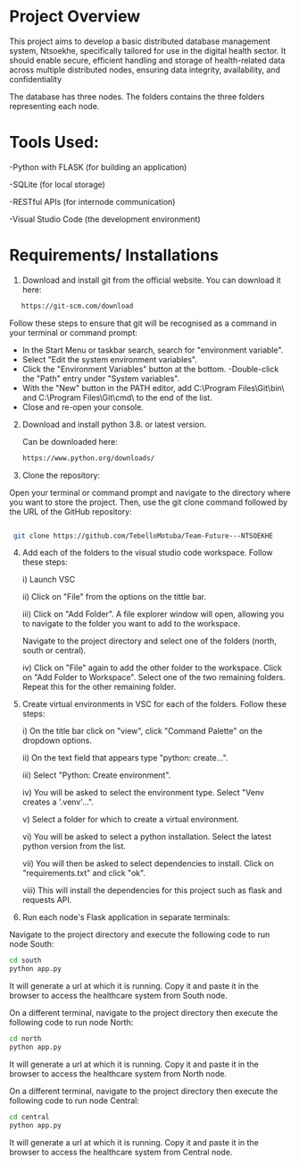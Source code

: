 # Project Overview
This project aims to develop a basic distributed database management system, Ntsoekhe,  specifically tailored for use in the digital health sector. It should enable secure, efficient handling  and storage of health-related data across multiple distributed nodes, ensuring data integrity,  availability, and confidentiality

The database has three nodes. The folders contains the three folders representing each node. 

# Tools Used:

-Python with FLASK (for building an application)

-SQLite (for local storage)

-RESTful APIs (for internode communication)

-Visual Studio Code (the development environment)

# Requirements/ Installations
1. Download and install git from the official website.
    You can download it here:
  ```bash
     https://git-scm.com/download
  ```
Follow these steps to ensure that git will be recognised as a command in your terminal or command prompt:

   - In the Start Menu or taskbar search, search for "environment variable".
   - Select "Edit the system environment variables".
   - Click the "Environment Variables" button at the bottom.
   -Double-click the "Path" entry under "System variables".
   - With the "New" button in the PATH editor, add C:\Program Files\Git\bin\ and C:\Program Files\Git\cmd\ to the end of the list.
   - Close and re-open your console.

2. Download and install python 3.8. or latest version.

   Can be downloaded here:
   ```bash
   https://www.python.org/downloads/
   ```

3. Clone the repository:
   
Open your terminal or command prompt and navigate to the directory where you want to store the project. Then, use the git clone command followed by the URL of the GitHub repository:

  ```bash
  
   git clone https://github.com/TebelloMotuba/Team-Future---NTSOEKHE
  ```
4. Add each of the folders to the visual studio code workspace. Follow these steps:

    i) Launch VSC
   
    ii) Click on "File" from the options on the tittle bar.
   
    iii) Click on "Add Folder". A file explorer window will open, allowing you to navigate to the folder you want to add to the workspace.
   
   Navigate to the project directory and select one of the folders (north, south or central).
   
    iv)  Click on "File" again to add the other folder to the workspace. Click on "Add Folder to Workspace". Select one of the two remaining folders.
         Repeat this for the other remaining folder.
5. Create virtual environments in VSC for each of the folders. Follow these steps:
   
   i) On the title bar click on "view", click "Command Palette" on the dropdown options.
   
   ii) On the text field that appears type "python: create...".
   
   iii) Select "Python: Create environment".
   
   iv) You will be asked to select the environment type. Select "Venv creates a '.venv'...".

   v) Select a folder for which to create a virtual environment.
   
   vi) You will be asked to select a python installation. Select the latest python version from the list.
   
   vii) You will then be asked to select dependencies to install. Click on "requirements.txt" and click "ok".
   
   viii) This will install the dependencies for this project such as flask and requests API.

    
   

6. Run each node's Flask application in separate terminals:
   
  Navigate to the project directory and execute the following code to run node South:
```bash
cd south
python app.py
```
It will generate a url at which it is running. Copy it and paste it in the browser to access the healthcare system from South node.

On a different terminal, navigate to the project directory then execute the following code to run node North:
```bash
cd north
python app.py
```
It will generate a url at which it is running. Copy it and paste it in the browser to access the healthcare system from North node.

On a different terminal, navigate to the project directory then execute the following code to run node Central:
```bash
cd central
python app.py
```
It will generate a url at which it is running. Copy it and paste it in the browser to access the healthcare system from Central node.





